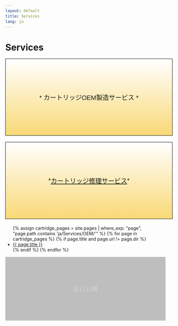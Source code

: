 ```yaml
---
layout: default
title: Services
lang: ja
---
```



# Services


<div style="background: linear-gradient(white, #f9d976); border: 1px solid black; padding: 1.5em; text-align: center; font-size: 20px; font-family: 'Arial', sans-serif; margin: 0 0 1em 0; width: calc(100% - 2em); max-width: 660px; height: 180px; display: flex; align-items: center; justify-content: center;">
  <span style="width:100%;">* カートリッジOEM製造サービス *</span>
</div>

<div style="background: linear-gradient(white, #f9d976); border: 1px solid black; padding: 1.5em; text-align: center; font-size: 20px; font-family: 'Arial', sans-serif; margin: 0 0 1em 0; width: calc(100% - 2em); max-width: 660px; height: 180px; display: flex; align-items: center; justify-content: center;">
    * <a href="/ja/Services/repair.html" style="color: inherit; text-decoration: underline;">カートリッジ修理サービス</a> *
</div>



<!-- 自动列出 ja/Services/OEM 文件夹下的所有页面 -->
<ul>
  {% assign cartridge_pages = site.pages | where_exp: "page", "page.path contains 'ja/Services/OEM/'" %}
  {% for page in cartridge_pages %}
    {% if page.title and page.url != page.dir %}
      <li><a href="{{ page.url }}">{{ page.title }}</a></li>
    {% endif %}
  {% endfor %}
</ul>


![Cartridge 3](/assets/Cartridges/not-tappable-box.png)
